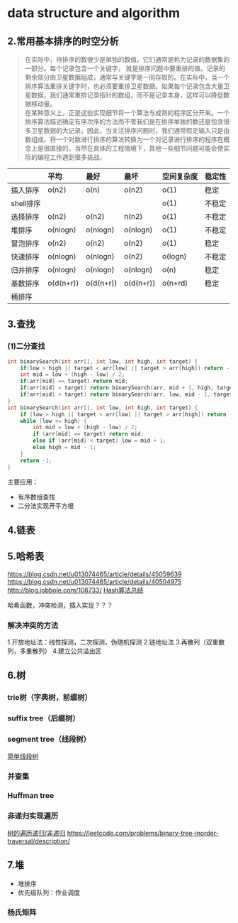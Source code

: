 # data structure and algorithm

## 2.常用基本排序的时空分析

> 在实际中，待排序的数很少是单独的数值，它们通常是称为记录的数据集的一部分。每个记录包含一个关键字， 就是排序问题中要重排的值。记录的剩余部分由卫星数据组成，通常与关键字是一同存取的。在实际中，当一个排序算法重排关键字时，也必须要重排卫星数据。如果每个记录包含大量卫星数据，我们通常重排记录指针的数组，而不是记录本身，这样可以降低数据移动量。  
> 在某种意义上，正是这些实现细节将一个算法与成熟的程序区分开来。一个排序算法描述确定有序次序的方法而不管我们是在排序单独的数还是包含很多卫星数据的大记录。因此，当关注排序问题时，我们通常假定输入只是由数组成。将一个对数进行排序的算法转换为一个对记录进行排序的程序在概念上是很直接的，当然在具体的工程情境下，其他一些细节问题可能会使实际的编程工作遇到很多挑战。

|         | 平均   | 最好  | 最坏  | 空间复杂度  |  稳定性  |
| ---     | :---   | :--- | :--- | :---      | :---   |
| 插入排序 | o(n2)  | o(n) | o(n2) | o(1) | 稳定 |
| shell排序 |       |      |      | o(1) | 不稳定 |
| 选择排序 | o(n2) | o(n2) | n(n2) | o(1) | 不稳定 |
| 堆排序  | o(nlogn) | o(nlogn) | o(nlogn) | o(1) | 不稳定 |
| 冒泡排序 | o(n2) | o(n2) | o(n2) | o(1) | 稳定 |
| 快速排序 | o(nlogn) | o(nlogn) | o(n2) | o(logn) | 不稳定 |
| 归并排序 | o(nlogn) | o(nlogn) | o(nlogn) | o(n) | 稳定 |
| 基数排序 | o(d(n+r)) | o(d(n+r)) |o(d(n+r)) | o(n+rd) | 稳定 |
| 桶排序  |

## 3.查找

### (1)二分查找

```c++
int binarySearch(int arr[], int low, int high, int target) {
    if(low > high || target < arr[low] || target > arr[high]) return -1;
    int mid = low + (high - low) / 2;
    if(arr[mid] == target) return mid;
    if(arr[mid] < target) return binarySearch(arr, mid + 1, high, target);
    if(arr[mid] > target) return binarySearch(arr, low, mid - 1, target);
}
int binarySearch(int arr[], int low, int high, int target) {
    if (low > high || target < arr[low] || target > arr[high]) return -1;
    while (low <= high) {
        int mid = low + (high - low) / 2;
        if (arr[mid] == target) return mid;
        else if (arr[mid] < target) low = mid + 1;
        else high = mid - 1;
    }
    return -1;
}
```

主要应用：  

+ 有序数组查找
+ 二分法实现开平方根

## 4.链表

## 5.哈希表

<https://blog.csdn.net/u013074465/article/details/45059639>  
<https://blog.csdn.net/u013074465/article/details/40504975>
<http://blog.jobbole.com/106733/>
[Hash算法总结](https://www.jianshu.com/p/bf1d7eee28d0)

哈希函数，冲突检测，插入实现？？？

### 解决冲突的方法

1.开放地址法：线性探测，二次探测，伪随机探测
2.链地址法
3.再散列（双重散列，多重散列）
4.建立公共溢出区

## 6.树

### trie树（字典树，前缀树）

### suffix tree（后缀树）

### segment tree（线段树）

[简单线段树](http://www.cnblogs.com/TenosDoIt/p/3453089.html)

### 并查集

### Huffman tree

### 非递归实现遍历

[树的遍历递归/非递归](https://www.cnblogs.com/dolphin0520/archive/2011/08/25/2153720.html)
<https://leetcode.com/problems/binary-tree-inorder-traversal/description/>

## 7.堆

+ 堆排序
+ 优先级队列：作业调度

### 杨氏矩阵